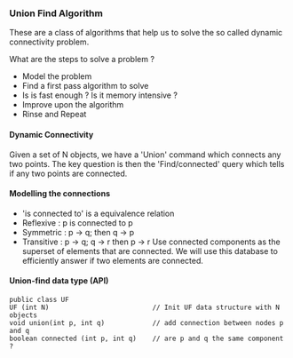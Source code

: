 ### Union Find Algorithm
These are a class of algorithms that help us to solve the so called dynamic connectivity problem. 

What are the steps to solve a problem ?
* Model the problem
* Find a first pass algorithm to solve
* Is is fast enough ? Is it memory intensive ?
* Improve upon the algorithm
* Rinse and Repeat

#### Dynamic Connectivity
Given a set of N objects, we have a 'Union' command which connects any two points. The key question is then the 'Find/connected' query which tells if any two points are connected.

#### Modelling the connections
* 'is connected to' is a equivalence relation
* Reflexive : p is connected to p
* Symmetric : p -> q; then q -> p
* Transitive : p -> q; q -> r then p -> r
Use connected components as the superset of elements that are connected. We will use this database to efficiently answer if two elements are connected.


#### Union-find data type (API)
```
public class UF
UF (int N)                          // Init UF data structure with N objects
void union(int p, int q)            // add connection between nodes p and q
boolean connected (int p, int q)    // are p and q the same component ?
```


